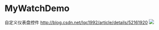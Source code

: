 # MyWatchDemo
自定义仪表盘控件
http://blog.csdn.net/lqc1992/article/details/52161920
![](http://img.blog.csdn.net/20160809133406960)
